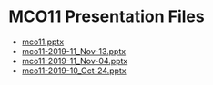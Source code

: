 <!--
This is a machine generated file, and should not be edited, as it will be overwritten with future updates.
-->

# MCO11 Presentation Files

- [mco11.pptx](http://cdn.tailwindtraders.com/assets/mco/mco11/mco11.pptx)
- [mco11-2019-11_Nov-13.pptx](http://cdn.tailwindtraders.com/assets/mco/mco11/mco11-2019-11_Nov-13.pptx)
- [mco11-2019-11_Nov-04.pptx](http://cdn.tailwindtraders.com/assets/mco/mco11/mco11-2019-11_Nov-04.pptx)
- [mco11-2019-10_Oct-24.pptx](http://cdn.tailwindtraders.com/assets/mco/mco11/mco11-2019-10_Oct-24.pptx)



